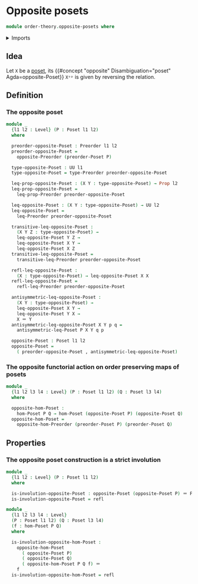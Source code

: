 # Opposite posets

```agda
module order-theory.opposite-posets where
```

<details><summary>Imports</summary>

```agda
open import foundation.dependent-pair-types
open import foundation.equivalences
open import foundation.homotopies
open import foundation.identity-types
open import foundation.propositions
open import foundation.sets
open import foundation.universe-levels

open import order-theory.opposite-preorders
open import order-theory.order-preserving-maps-posets
open import order-theory.posets
open import order-theory.preorders
```

</details>

## Idea

Let `X` be a [poset](order-theory.posets.md), its
{{#concept "opposite" Disambiguation="poset" Agda=opposite-Poset}} `Xᵒᵖ` is
given by reversing the relation.

## Definition

### The opposite poset

```agda
module _
  {l1 l2 : Level} (P : Poset l1 l2)
  where

  preorder-opposite-Poset : Preorder l1 l2
  preorder-opposite-Poset =
    opposite-Preorder (preorder-Poset P)

  type-opposite-Poset : UU l1
  type-opposite-Poset = type-Preorder preorder-opposite-Poset

  leq-prop-opposite-Poset : (X Y : type-opposite-Poset) → Prop l2
  leq-prop-opposite-Poset =
    leq-prop-Preorder preorder-opposite-Poset

  leq-opposite-Poset : (X Y : type-opposite-Poset) → UU l2
  leq-opposite-Poset =
    leq-Preorder preorder-opposite-Poset

  transitive-leq-opposite-Poset :
    (X Y Z : type-opposite-Poset) →
    leq-opposite-Poset Y Z →
    leq-opposite-Poset X Y →
    leq-opposite-Poset X Z
  transitive-leq-opposite-Poset =
    transitive-leq-Preorder preorder-opposite-Poset

  refl-leq-opposite-Poset :
    (X : type-opposite-Poset) → leq-opposite-Poset X X
  refl-leq-opposite-Poset =
    refl-leq-Preorder preorder-opposite-Poset

  antisymmetric-leq-opposite-Poset :
    (X Y : type-opposite-Poset) →
    leq-opposite-Poset X Y →
    leq-opposite-Poset Y X →
    X ＝ Y
  antisymmetric-leq-opposite-Poset X Y p q =
    antisymmetric-leq-Poset P X Y q p

  opposite-Poset : Poset l1 l2
  opposite-Poset =
    ( preorder-opposite-Poset , antisymmetric-leq-opposite-Poset)
```

### The opposite functorial action on order preserving maps of posets

```agda
module _
  {l1 l2 l3 l4 : Level} (P : Poset l1 l2) (Q : Poset l3 l4)
  where

  opposite-hom-Poset :
    hom-Poset P Q → hom-Poset (opposite-Poset P) (opposite-Poset Q)
  opposite-hom-Poset =
    opposite-hom-Preorder (preorder-Poset P) (preorder-Poset Q)
```

## Properties

### The opposite poset construction is a strict involution

```agda
module _
  {l1 l2 : Level} (P : Poset l1 l2)
  where

  is-involution-opposite-Poset : opposite-Poset (opposite-Poset P) ＝ P
  is-involution-opposite-Poset = refl

module _
  {l1 l2 l3 l4 : Level}
  (P : Poset l1 l2) (Q : Poset l3 l4)
  (f : hom-Poset P Q)
  where

  is-involution-opposite-hom-Poset :
    opposite-hom-Poset
      ( opposite-Poset P)
      ( opposite-Poset Q)
      ( opposite-hom-Poset P Q f) ＝
    f
  is-involution-opposite-hom-Poset = refl
```
